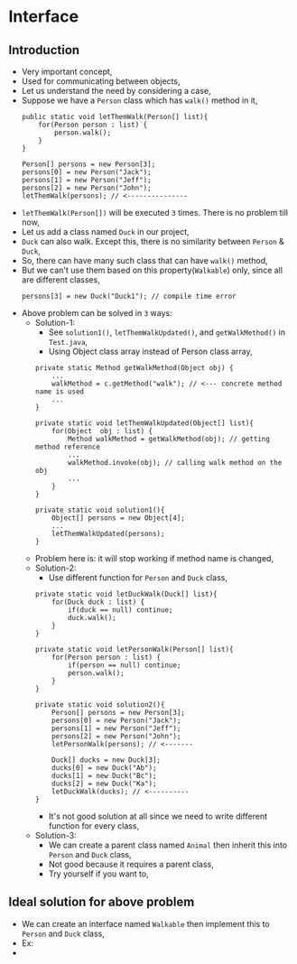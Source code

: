 
# Interface

## Introduction
- Very important concept,
- Used for communicating between objects,
- Let us understand the need by considering a case,
- Suppose we have a `Person` class which has `walk()` method in it,
    ```
    public static void letThemWalk(Person[] list){
        for(Person person : list) {
            person.walk();
        }
    }
    ```
    ```    
    Person[] persons = new Person[3];
    persons[0] = new Person("Jack");
    persons[1] = new Person("Jeff");
    persons[2] = new Person("John");
    letThemWalk(persons); // <---------------
    ```
- `letThemWalk(Person[])` will be executed `3` times. There is no problem till now,
- Let us add a class named `Duck` in our project,
- `Duck` can also walk. Except this, there is no similarity between `Person` & `Duck`,
- So, there can have many such class that can have `walk()` method,
- But we can't use them based on this property(`Walkable`) only, since all are different classes,
  ```
  persons[3] = new Duck("Duck1"); // compile time error
  ```
- Above problem can be solved in `3` ways:
  - Solution-1: 
    - See `solution1()`, `letThemWalkUpdated()`, and `getWalkMethod()` in `Test.java`,
    - Using Object class array instead of Person class array,
    ```
    private static Method getWalkMethod(Object obj) {
        ...
        walkMethod = c.getMethod("walk"); // <--- concrete method name is used
        ...
    }
    ```
    ```
    private static void letThemWalkUpdated(Object[] list){
        for(Object  obj : list) {
            Method walkMethod = getWalkMethod(obj); // getting method reference
            ...
            walkMethod.invoke(obj); // calling walk method on the obj
            ...
        }
    }
    ```
    ```
    private static void solution1(){
        Object[] persons = new Object[4];
        ...
        letThemWalkUpdated(persons);
    }
    ```
  - Problem here is: it will stop working if method name is changed,
  - Solution-2:
    - Use different function for `Person` and `Duck` class,
    ```
    private static void letDuckWalk(Duck[] list){
        for(Duck duck : list) {
            if(duck == null) continue;
            duck.walk();
        }
    }
    ```
    ```
    private static void letPersonWalk(Person[] list){
        for(Person person : list) {
            if(person == null) continue;
            person.walk();
        }
    }
    ```
    ```
    private static void solution2(){
        Person[] persons = new Person[3];
        persons[0] = new Person("Jack");
        persons[1] = new Person("Jeff");
        persons[2] = new Person("John");
        letPersonWalk(persons); // <-------

        Duck[] ducks = new Duck[3];
        ducks[0] = new Duck("Ab");
        ducks[1] = new Duck("Bc");
        ducks[2] = new Duck("Ka");
        letDuckWalk(ducks); // <----------
    }
    ```
    - It's not good solution at all since we need to write different function for every class,
  - Solution-3:
    - We can create a parent class named `Animal` then inherit this into `Person` and `Duck` class,
    - Not good because it requires a parent class,
    - Try yourself if you want to,

## Ideal solution for above problem
- We can create an interface named `Walkable` then implement this to `Person` and `Duck` class,
- Ex:
- 